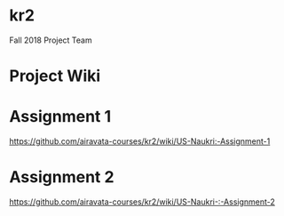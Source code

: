 # kr2
Fall 2018 Project Team

# Project Wiki
 # Assignment 1
 https://github.com/airavata-courses/kr2/wiki/US-Naukri:-Assignment-1 
 # Assignment 2
 https://github.com/airavata-courses/kr2/wiki/US-Naukri-:-Assignment-2
